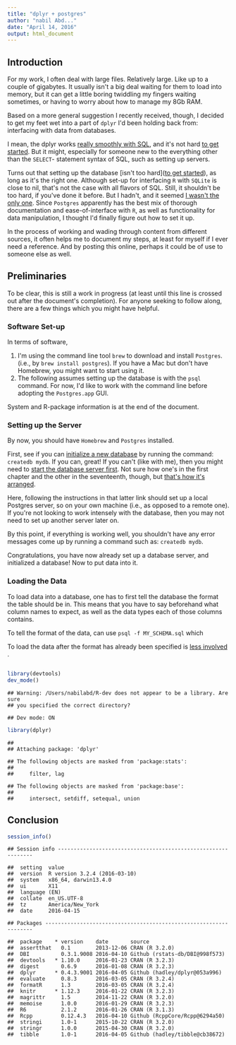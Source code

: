 ```yaml
---
title: "dplyr + postgres"
author: "nabil Abd..."
date: "April 14, 2016"
output: html_document
---
```




## Introduction

For my work, I often deal with large files. Relatively large. Like up to a 
couple of gigabytes. It usually isn't a big deal waiting for them to load into 
memory, but it can get a little boring twiddling my fingers waiting sometimes, 
or having to worry about how to manage my 8Gb RAM. 

Based on a more general suggestion I recently received, though, I decided to 
get my feet wet into a part of `dplyr` I'd been holding back from: interfacing 
with data from databases.

I mean, the dplyr works [really smoothly with SQL](http://www2.stat.duke.edu/~cr173/Sta523_Fa14/slides/2014-10-20-dplyr_sql.html#1), and it's not hard [to get started](https://cran.r-project.org/web/packages/dplyr/vignettes/databases.html). But it might, especially for someone new to the everything other than the `SELECT`- statement syntax of SQL, such as setting up servers. 

Turns out that setting up the database [isn't too hard]([to get started](https://cran.r-project.org/web/packages/dplyr/vignettes/databases.html)), as long as it's the right one. Although set-up for interfacing `R` with `SQLite` is close to nil, that's not the case with all flavors of SQL. Still, it shouldn't be too hard, if you've done it before. But I hadn't, and it seemed [I wasn't the only one](http://stackoverflow.com/questions/29134755/create-postgres-database-with-r). Since `Postgres` apparently has the best mix of thorough documentation and 
ease-of-interface with `R`, as well as functionality for data manipulation, I 
thought I'd finally figure out how to set it up.

In the process of working and wading through content from different sources, it often helps me to document my steps, at least for myself if I ever need a reference. And by posting this online, perhaps it could be of use to someone else as well. 



## Preliminaries

To be clear, this is still a work in progress (at least until this line is crossed out after the document's completion). For anyone seeking to follow along, there are a few things which you might have helpful.

### Software Set-up

In terms of software, 

1. I'm using the command line tool `brew` to download and install `Postgres`. (i.e., by `brew install postgres`). If you have a Mac but don't have Homebrew, you might want to start using it. 
2. The following assumes setting up the database is with the `psql` command. For now, I'd like to work with the command line before adopting the `Postgres.app` GUI.

System and R-package information is at the end of the document.


### Setting up the Server

By now, you should have `Homebrew` and `Postgres` installed. 

First, see if you can [initialize a new database](http://www.postgresql.org/docs/current/static/tutorial-createdb.html) by running the command: `createdb mydb`. If you can, great! If you can't (like with me), then you might need to [start the database server first](http://www.postgresql.org/docs/current/static/server-start.html). Not sure how one's in the first chapter and the other in the seventeenth, though, but [that's how it's arranged](http://www.postgresql.org/docs/9.5/static/manage-ag-createdb.html).

Here, following the instructions in that latter link should set up a local Postgres server, so on your own machine (i.e., as opposed to a remote one). If you're not looking to work intensely with the database, then you may not need to set up another server later on. 

By this point, if everything is working well, you shouldn't have any error messages come up by running a command such as: `createdb mydb`. 

Congratulations, you have now already set up a database server, and initialized a database! Now to put data into it. 


### Loading the Data

To load data into a database, one has to first tell the database the format the 
table should be in. This means that you have to say beforehand what column names to expect, as well as the data types each of those columns contains. 

To tell the format of the data, can use `psql -f MY_SCHEMA.sql` which 

To load the data after the format has already been specified is [less involved ](http://www.postgresguide.com/utilities/copy.html).


##


```r
library(devtools)
dev_mode()
```

```
## Warning: /Users/nabilabd/R-dev does not appear to be a library. Are sure
## you specified the correct directory?
```

```
## Dev mode: ON
```

```r
library(dplyr)
```

```
## 
## Attaching package: 'dplyr'
```

```
## The following objects are masked from 'package:stats':
## 
##     filter, lag
```

```
## The following objects are masked from 'package:base':
## 
##     intersect, setdiff, setequal, union
```




## 



## Conclusion



```r
session_info()
```

```
## Session info --------------------------------------------------------------
```

```
##  setting  value                       
##  version  R version 3.2.4 (2016-03-10)
##  system   x86_64, darwin13.4.0        
##  ui       X11                         
##  language (EN)                        
##  collate  en_US.UTF-8                 
##  tz       America/New_York            
##  date     2016-04-15
```

```
## Packages ------------------------------------------------------------------
```

```
##  package    * version    date       source                        
##  assertthat   0.1        2013-12-06 CRAN (R 3.2.0)                
##  DBI          0.3.1.9008 2016-04-10 Github (rstats-db/DBI@998f573)
##  devtools   * 1.10.0     2016-01-23 CRAN (R 3.2.3)                
##  digest       0.6.9      2016-01-08 CRAN (R 3.2.3)                
##  dplyr      * 0.4.3.9001 2016-04-05 Github (hadley/dplyr@053a996) 
##  evaluate     0.8.3      2016-03-05 CRAN (R 3.2.4)                
##  formatR      1.3        2016-03-05 CRAN (R 3.2.4)                
##  knitr      * 1.12.3     2016-01-22 CRAN (R 3.2.3)                
##  magrittr     1.5        2014-11-22 CRAN (R 3.2.0)                
##  memoise      1.0.0      2016-01-29 CRAN (R 3.2.3)                
##  R6           2.1.2      2016-01-26 CRAN (R 3.1.3)                
##  Rcpp         0.12.4.3   2016-04-10 Github (RcppCore/Rcpp@6294a50)
##  stringi      1.0-1      2015-10-22 CRAN (R 3.2.0)                
##  stringr      1.0.0      2015-04-30 CRAN (R 3.2.0)                
##  tibble       1.0-1      2016-04-05 Github (hadley/tibble@cb38672)
```




